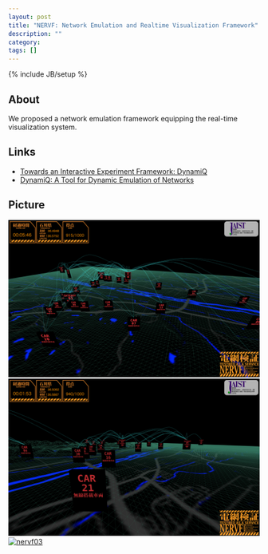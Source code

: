 ```yaml
---
layout: post
title: "NERVF: Network Emulation and Realtime Visualization Framework"
description: ""
category: 
tags: []
---
```

{% include JB/setup %}

## About

We proposed a network emulation framework equipping the real-time visualization system.


## Links

- [Towards an Interactive Experiment Framework: DynamiQ](http://www.jaist.ac.jp/%7Erazvan/publications/interactive_experiment_framework.pdf)
- [DynamiQ: A Tool for Dynamic Emulation of Networks](http://www.jaist.ac.jp/%7Erazvan/publications/dynamiQ_tool_emulation.pdf)

## Picture

[![nervf01](/assets/nervf.png "NERVF 01")](/assets/nervf.png)
[![nervf02](/assets/nervf1.png "NERVF 02")](/assets/nervf1.png)
[![nervf03](/assets/nervf2.png "NERVF 03")](/assets/nervf2.png)